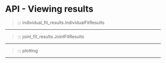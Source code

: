 # API - Viewing results

> ::: individual_fit_results.IndividualFitResults

---

> ::: joint_fit_results.JointFitResults

---

> ::: plotting

---
